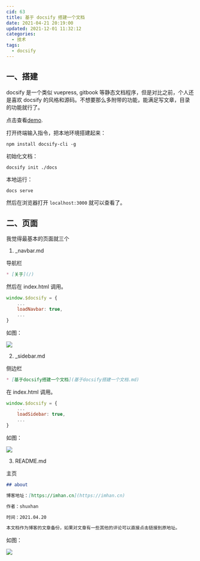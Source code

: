 ```yaml
---
cid: 63
title: 基于 docsify 搭建一个文档
date: 2021-04-21 20:19:00
updated: 2021-12-01 11:32:12
categories: 
  - 技术
tags: 
  - docsify
---
```






## 一、搭建

docsify 是一个类似 vuepress, gitbook 等静态文档程序，但是对比之前，个人还是喜欢 docsify 的风格和源码。不想要那么多附带的功能，能满足写文章，目录的功能就行了。

点击查看[demo](https://doc.shuxhan.com).

打开终端输入指令，把本地环境搭建起来：

```shell
npm install docsify-cli -g
```

初始化文档：

```shell
docsify init ./docs
```

本地运行：

```shell
docs serve
```

然后在浏览器打开 `localhost:3000` 就可以查看了。

## 二、页面

我觉得最基本的页面就三个

1. _navbar.md

导航栏

```markdown
* [关于](/)
```

然后在 index.html 调用。

```js
window.$docsify = {
    ...
    loadNavbar: true,
    ...
}
```

如图：

![](https://oss.zburu.com/i/2021/04/21/c907f1335bbf5e19015c987f7f07c8f0.png)

2. _sidebar.md 

侧边栏

```markdown
* [基于docsify搭建一个文档](基于docsify搭建一个文档.md)
```

在 index.html 调用。

```js
window.$docsify = {
    ...
    loadSidebar: true,
    ...
}
```

如图：

![](https://oss.zburu.com/i/2021/04/21/d1099cad662badfa2ba48b13cc469567.png)

3. README.md

主页

```markdown
## about

博客地址：[https://imhan.cn](https://imhan.cn)

作者：shuxhan

时间：2021.04.20

本文档作为博客的文章备份，如果对文章有一些其他的评论可以直接点击链接到原地址。
```

如图：

![](https://oss.zburu.com/i/2021/04/21/f8380a54ab6e27eab43998e28ade42d4.png)